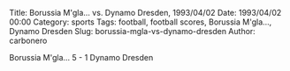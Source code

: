 Title: Borussia M'gla… vs. Dynamo Dresden, 1993/04/02
Date: 1993/04/02 00:00
Category: sports
Tags: football, football scores, Borussia M'gla…, Dynamo Dresden
Slug: borussia-mgla-vs-dynamo-dresden
Author: carbonero


Borussia M'gla… 5 - 1 Dynamo Dresden
